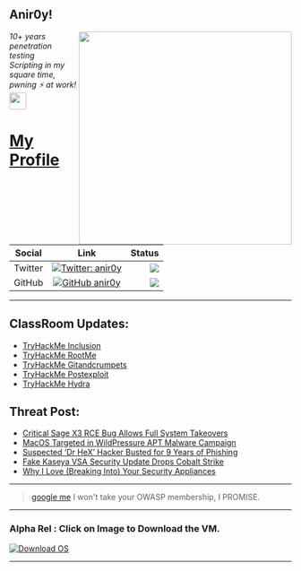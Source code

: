 <h2>Anir0y!</h2>
<img align='right' src="https://github-readme-stats.vercel.app/api?username=anir0y&show_icons=true&theme=dark" width="380">
<p><em>10+ years penetration testing<br>
  Scripting in my square time, pwning ⚡ at work!<img src="https://media.giphy.com/media/WUlplcMpOCEmTGBtBW/giphy.gif" width="30"> 
</em></p>



# [My Profile](https://anir0y.in/refer=githubreadme)

| Social   |      Link      | Status|
|----------|:-------------:|--:|
| Twitter |  [![Twitter: anir0y](https://img.shields.io/twitter/follow/anir0y?label=Follow%20me&style=plastic)](https://twitter.com/anir0y)| ![](https://img.shields.io/badge/Status-Online-blue)|
| GitHub |    [![GitHub anir0y](https://img.shields.io/github/followers/anir0y?label=Fork%20me&style=plastic)](https://github.com/anir0y)   | ![](https://img.shields.io/badge/Status-Online-blue)|


---

## ClassRoom Updates:

<!-- CLASS:START -->
- [TryHackMe Inclusion](https://classroom.anir0y.in/post/tryhackme-inclusion/)
- [TryHackMe RootMe](https://classroom.anir0y.in/post/tryhackme-rrootme/)
- [TryHackMe Gitandcrumpets](https://classroom.anir0y.in/post/tryhackme-gitandcrumpets/)
- [TryHackMe Postexploit](https://classroom.anir0y.in/post/tryhackme-postexploit/)
- [TryHackMe Hydra](https://classroom.anir0y.in/post/tryhackme-hydra/)
<!-- CLASS:END -->

## Threat Post:

<!-- THREAT:START -->
- [Critical Sage X3 RCE Bug Allows Full System Takeovers](https://threatpost.com/critical-sage-x3-rce-bug-allows-full-system-takeovers/167612/)
- [MacOS Targeted in WildPressure APT Malware Campaign](https://threatpost.com/macos-wildpressure-apt/167606/)
- [Suspected ‘Dr HeX’ Hacker Busted for 9 Years of Phishing](https://threatpost.com/dr-hex-hacker-busted-phishing/167597/)
- [Fake Kaseya VSA Security Update Drops Cobalt Strike](https://threatpost.com/fake-kaseya-vsa-update-cobalt-strike/167587/)
- [Why I Love (Breaking Into) Your Security Appliances](https://threatpost.com/breaking-into-security-appliances/167584/)
<!-- THREAT:END -->
---


> [google me](https://google.com/search?q=@anir0y) I won't take your OWASP membership, I PROMISE. 

---
### Alpha Rel : Click on Image to Download the VM.
[![Download OS](https://i.imgur.com/4RUjCIA.png)](https://sourceforge.net/projects/classroom-os/files/latest/download)

---

